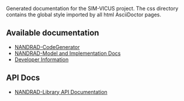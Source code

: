 Generated documentation for the SIM-VICUS project.
The css directory contains the global style imported by all html AsciiDoctor pages.

## Available documentation

- [NANDRAD-CodeGenerator](NANDRAD-CodeGenerator/index.html)
- [NANDRAD-Model and Implementation Docs](NANDRAD-Model-Documentation/index.html)
- [Developer Information](Developer-Documentation/index.html)


## API Docs

- [NANDRAD-Library API Documentation](api/NANDRAD-API)
